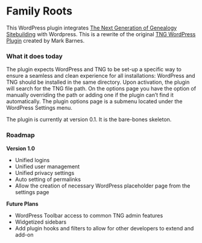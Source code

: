 # Family Roots

This WordPress plugin integrates [The Next Generation of Genealogy Sitebuilding](http://www.tngsitebuilding.com) with Wordpress. This is a rewrite of the original [TNG WordPress Plugin](http://www.4-14.org.uk/wordpress-plugins/tng) created by Mark Barnes. 

### What it does today
The plugin expects WordPress and TNG to be set-up a specific way to ensure a seamless and clean experience for all installations: WordPress and TNG should be installed in the same directory. Upon activation, the plugin will search for the TNG file path. On the options page you have the option of manually overriding the path or adding one if the plugin can’t find it automatically. The plugin options page is a submenu located under the WordPress Settings menu.

The plugin is currently at version 0.1. It is the bare-bones skeleton.

### Roadmap
**Version 1.0**

* Unified logins
* Unified user management
* Unified privacy settings
* Auto setting of permalinks
* Allow the creation of necessary WordPress placeholder page from the settings page

**Future Plans**

* WordPress Toolbar access to common TNG admin features
* Widgetized sidebars
* Add plugin hooks and filters to allow for other developers to extend and add-on